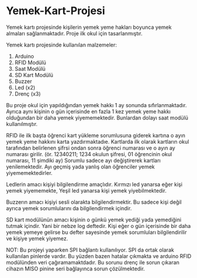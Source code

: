 # Yemek-Kart-Projesi
Yemek kartı projesinde kişilerin yemek yeme hakları boyunca yemek almaları sağlanmaktadır. Proje  ilk okul için tasarlanmıştır.

Yemek kartı projesinde kullanılan malzemeler:
1. Arduino 
2. RFID Modülü 
3. Saat Modülü
4. SD Kart Modülü
5. Buzzer
6. Led (x2)
7. Drenç (x3)
   
Bu proje okul için yapıldığından yemek hakkı 1 ay sonunda sıfırlanmaktadır. Ayrıca aynı kişinin o gün içerisinde en fazla 1 kez yemek yeme hakkı olduğundan bir daha yemek yiyememektedir. Bunlardan dolayı saat modülü kullanılmıştır. 

RFID ile ilk başta öğrenci kart yükleme sorumlusuna giderek kartına o ayın yemek yeme hakkını karta yazdırmaktadıe. Kartlarda ilk olarak kartların okul tarafından belirlenen şifrsi ondan sonra öğrenci numarası ve o ayın ay numarası girilir. (ör. 12340211; 1234 okulun şifresi, 01 öğrencinin okul numarası, 11 şimdiki  ay) Sorumlu sadece ayı değiştirerek kartları yenilemektedir. Ayı geçmiş yada yanlış olan öğrenciler yemek yiyememektedirler. 

Ledlerin amacı kişiyi bilgilendirme amaçlıdır. Kırmızı led yanarsa eğer kişi yemek yiyememekte, Yeşil led yanarsa kişi yemek yiyebilmektedir. 

Buzzerın amacı kişiyi sesli olarakta bilgilendirmektir. Bu sadece kişi değil ayrıca yemek sorumlularını da bilgilendirmek içindir. 

SD kart modülünün amacı kişinin o günkü yemek yediği yada yemediğini tutmak içindir. Yani bir nebze log deftedir. Kişi eğer o gün içerisinde bir daha yemek yemeye gelirse bu defter sayesinde yemek sorumluları bilgilendirilir ve kişiye yemek yiyemez. 

NOT:
Bu projeyi yaparken SPI bağlantı kullanılıyor. SPI da ortak olarak kullanılan pinlerde vardır. Bu yüzden bazen hatalar çıkmakta ve arduino RFID modülünden veri çağıramamaktdadır. Bu sorunu drenç ile sorun çıkaran cihazın MISO pinine seri bağlayınca sorun çözülmektedir. 



